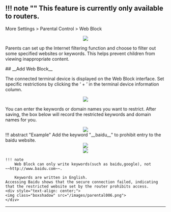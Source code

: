 <!--<style>
    .text {
        font-size: 21px; 
    }
</style>
-->
!!! note ""
	__This feature is currently only available to routers.__
---
 More Settings > Parental Control > Web Block
	<div style="text-align: center;">
		<img class="boxshadow" src="/images/parental003.png">
	</div>
<p class="text">
Parents can set up the Internet filtering function and choose to filter out some specified websites or keywords. This helps prevent children from viewing inappropriate content.
</p>
## __Add Web Block__
<p class="text">
The connected terminal device is displayed on the Web Block interface. Set specific restrictions by clicking the ‘ + ’ in the terminal device information column.
</p>
<div style="text-align: center;">
    <img class="boxshadow" src="/images/parental03.png">
</div>
<p class="text">
You can enter the keywords or domain names you want to restrict. After saving, the box below will record the restricted keywords and domain names for you.
</p>

<div style="text-align: center;">
    <img class="boxshadow" src="/images/parental04.png">
</div>
!!! abstract "Example"
	Add the keyword "__baidu__" to prohibit entry to the baidu website.
	<div style="text-align: center;">
	<img class="boxshadow" src="/images/parental004.png">
	</div>
	<div style="text-align: center;">
	<img class="boxshadow" src="/images/parental005.png">
	</div>		

	!!! note 
		Web Block can only write keywords(such as baidu,google), not ~~http://www.baidu.com~~.

		Keywords are written in English.
	Accessing Baidu shows that the secure connection failed, indicating that the restricted website set by the router prohibits access.
	<div style="text-align: center;">
	<img class="boxshadow" src="/images/parental006.png">
	</div>

---